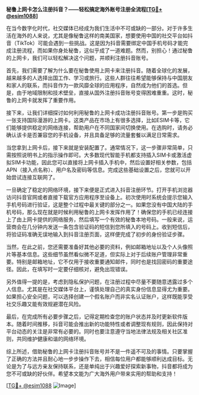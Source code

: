 **秘鲁上网卡怎么注册抖音？——轻松搞定海外账号注册全流程[[TG💪+ @esim1088](https://t.me/s/esim1088)]**

在当今数字化时代，社交媒体已经成为我们生活中不可或缺的一部分。对于许多生活在海外的人来说，尤其是像秘鲁这样的南美国家，想要使用中国的社交平台如抖音（TikTok）可能会遇到一些挑战。这是因为抖音需要绑定中国手机号码才能完成注册流程，而如果你身处秘鲁，这似乎成了一道难题。然而，别担心！通过秘鲁的上网卡，我们可以轻松解决这个问题，并顺利注册抖音账号。

首先，我们需要了解为什么要在秘鲁使用上网卡来注册抖音。随着全球化的发展，越来越多的人选择出国工作、学习或旅行。这些人群往往希望能够保持与中国朋友和家人的联系，而抖音作为一款风靡全球的应用程序，自然成为他们的首选。但是，由于地域限制和技术壁垒，直接从国外注册抖音账号变得困难重重。这时，秘鲁的上网卡就发挥了重要作用。

接下来，让我们详细探讨如何利用秘鲁的上网卡成功注册抖音账号。第一步是购买一张支持国际漫游的上网卡。这类产品在市场上有很多选择，比如ESIM卡等，它们能够提供稳定的网络连接，帮助用户在不同国家间切换使用。在选购时，请务必确认该卡是否兼容您的手机设备，并且具备足够的流量套餐以满足日常需求。

当您拿到上网卡后，接下来就是安装配置了。通常情况下，这一步骤非常简单，只需按照说明书上的指示操作即可。大多数现代智能手机都支持插入SIM卡或激活虚拟SIM卡功能，因此您可以直接将上网卡插入手机中，然后设置好相关参数，包括APN（接入点名称）、用户名及密码等信息。完成这些基础设置之后，您就可以开始尝试连接互联网了。

一旦确定了稳定的网络环境，接下来便是正式进入抖音注册环节。打开手机浏览器访问抖音官网或者直接下载官方应用程序至设备上。初次使用时系统会提示您输入手机号码进行验证，这是整个过程中最关键的部分之一。如果您没有中国大陆的手机号码，那么现在就是时候利用秘鲁的上网卡发挥作用了！确保您的手机已经连接上了由上网卡提供的网络服务，然后填写一个有效的秘鲁本地号码。一般来说，运营商会在几分钟内发送一条包含验证码的短信到您所填入的号码上。收到短信后，将验证码准确无误地输入到抖音注册页面，这样便完成了初步的身份验证步骤。

当然，在此之前，您还需要准备好其他必要的资料，例如邮箱地址以及个人头像照片等基本信息。这些细节虽然看似微不足道，但实际上对于后续账户管理非常重要。特别是邮箱地址，它不仅用于接收重要通知邮件，同时也是找回密码的重要途径。因此，在填写时一定要仔细核对，避免出现错误。

另外值得一提的是，考虑到隐私保护问题，在注册过程中尽量不要随意透露过多个人信息。尤其是在社交媒体平台上，谨慎处理自己的真实身份信息显得尤为重要。如果担心安全问题，可以选择创建一个假名账户而非实名认证账户，这样既能享受社交乐趣又能有效规避潜在风险。

最后，在完成所有必要步骤之后，记得定期检查您的账户状态并及时更新软件版本。随着时间推移，抖音可能会推出新的功能特性或者调整现有规则，因此保持对平台动态的关注是非常有必要的。同时也要注意遵守当地法律法规及相关社区准则，共同维护健康和谐的网络环境。

综上所述，借助秘鲁的上网卡注册抖音账号并不是一件遥不可及的事情。只要掌握了正确的方法并且耐心地一步步操作下去，相信每位用户都能够顺利达成目标。无论是为了与远方亲友保持联系，还是单纯出于兴趣爱好探索新事物，抖音都将成为您不可或缺的好伙伴。希望本文能为广大海外用户带来实用的帮助和支持！

[[TG💪+ @esim1088](https://t.me/s/esim1088) ![Image](https://i.postimg.cc/4NQfJmqS/Snipaste-2025-05-13-00-14-12.png)]